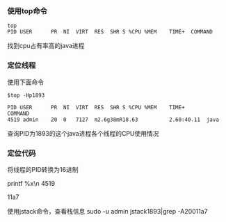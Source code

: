### 使用top命令
```shell script
top
PID USER      PR  NI  VIRT  RES  SHR S %CPU %MEM    TIME+  COMMAND
```
找到cpu占有率高的java进程

### 定位线程
使用下面命令

```
$top -Hp1893

PID USER      PR  NI  VIRT  RES  SHR S %CPU %MEM    TIME+       COMMAND
4519 admin    20  0   7127  m2.6g38mR18.63          2.60:40.11  java
```

查询PID为1893的这个java进程各个线程的CPU使用情况


### 定位代码
将线程的PID转换为16进制

printf %x\n 4519

11a7


使用jstack命令，查看栈信息
sudo -u admin  jstack1893|grep -A20011a7


